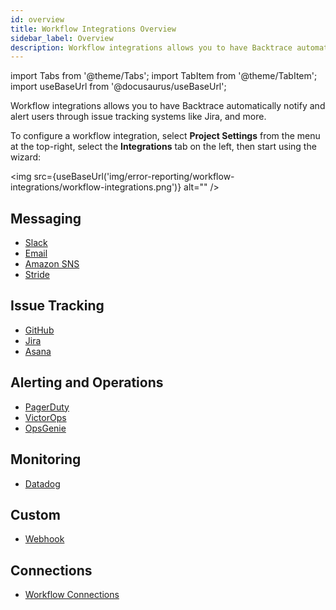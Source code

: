 ```yaml
---
id: overview
title: Workflow Integrations Overview
sidebar_label: Overview
description: Workflow integrations allows you to have Backtrace automatically notify and alert users through issue tracking systems, like JIRA and more.
---
```


import Tabs from '@theme/Tabs';
import TabItem from '@theme/TabItem';
import useBaseUrl from '@docusaurus/useBaseUrl';

Workflow integrations allows you to have Backtrace automatically notify and alert users through issue tracking systems like Jira, and more.

To configure a workflow integration, select **Project Settings** from the menu at the top-right, select the **Integrations** tab on the left, then start using the wizard:

<img src={useBaseUrl('img/error-reporting/workflow-integrations/workflow-integrations.png')} alt="" />

## Messaging

- [Slack](/error-reporting/workflow-integrations/messaging/slack/)
- [Email](/error-reporting/workflow-integrations/messaging/email/)
- [Amazon SNS](/error-reporting/workflow-integrations/messaging/amazon-sns/)
- [Stride](/error-reporting/workflow-integrations/messaging/stride/)

## Issue Tracking

- [GitHub](/error-reporting/workflow-integrations/issue-tracking/github/)
- [Jira](/error-reporting/workflow-integrations/issue-tracking/jira/)
- [Asana](/error-reporting/workflow-integrations/issue-tracking/asana/)

## Alerting and Operations

- [PagerDuty](/error-reporting/workflow-integrations/alerting-ops/pagerduty/)
- [VictorOps](/error-reporting/workflow-integrations/alerting-ops/victorops/)
- [OpsGenie](/error-reporting/workflow-integrations/alerting-ops/opsgenie/)

## Monitoring

- [Datadog](/error-reporting/workflow-integrations/monitoring/datadog/)

## Custom

- [Webhook](/error-reporting/workflow-integrations/webhook/)

## Connections

- [Workflow Connections](/error-reporting/project-setup/connections/)
